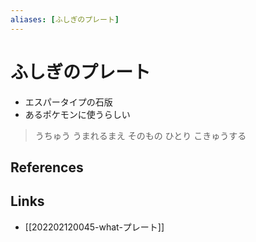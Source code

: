```yaml
---
aliases: [ふしぎのプレート]
---
```

# ふしぎのプレート

- エスパータイプの石版
- あるポケモンに使うらしい

> うちゅう うまれるまえ
> そのもの ひとり こきゅうする

## References



## Links

- [[202202120045-what-プレート]]
